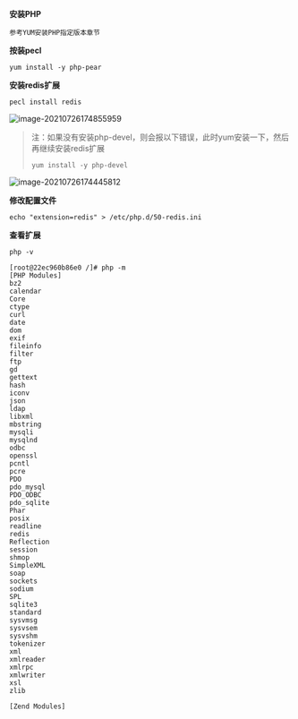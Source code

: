 **安装PHP**

```
参考YUM安装PHP指定版本章节
```

**按装pecl**

```
yum install -y php-pear
```

**安装redis扩展**

```
pecl install redis
```

![image-20210726174855959](https://cdn.coder369.com/img/blog/image-20210726174855959.png)

> 注：如果没有安装php-devel，则会报以下错误，此时yum安装一下，然后再继续安装redis扩展
>
> ```
> yum install -y php-devel
> ```

![image-20210726174445812](https://cdn.coder369.com/img/blog/image-20210726174445812.png)

**修改配置文件**

```
echo "extension=redis" > /etc/php.d/50-redis.ini
```

**查看扩展**

```
php -v
```

```
[root@22ec960b86e0 /]# php -m
[PHP Modules]
bz2
calendar
Core
ctype
curl
date
dom
exif
fileinfo
filter
ftp
gd
gettext
hash
iconv
json
ldap
libxml
mbstring
mysqli
mysqlnd
odbc
openssl
pcntl
pcre
PDO
pdo_mysql
PDO_ODBC
pdo_sqlite
Phar
posix
readline
redis
Reflection
session
shmop
SimpleXML
soap
sockets
sodium
SPL
sqlite3
standard
sysvmsg
sysvsem
sysvshm
tokenizer
xml
xmlreader
xmlrpc
xmlwriter
xsl
zlib

[Zend Modules]
```

